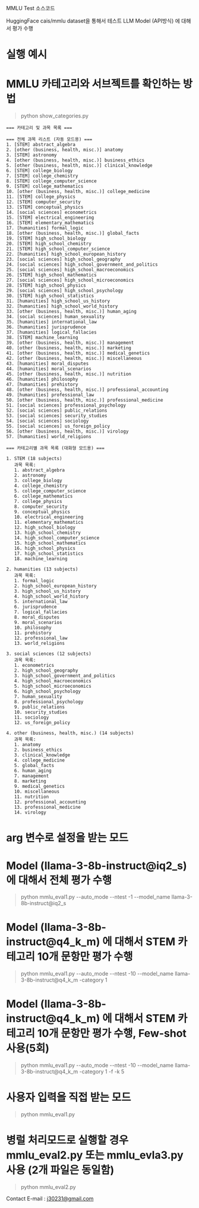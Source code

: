 MMLU Test 소스코드

HuggingFace cais/mmlu dataset을 통해서 테스트
LLM Model (API방식) 에 대해서 평가 수행

# 실행 예시

# MMLU 카테고리와 서브젝트를 확인하는 방법
> python show_categories.py

```
=== 카테고리 및 과목 목록 ===

=== 전체 과목 리스트 (자동 모드용) ===
1. [STEM] abstract_algebra
2. [other (business, health, misc.)] anatomy
3. [STEM] astronomy
4. [other (business, health, misc.)] business_ethics
5. [other (business, health, misc.)] clinical_knowledge
6. [STEM] college_biology
7. [STEM] college_chemistry
8. [STEM] college_computer_science
9. [STEM] college_mathematics
10. [other (business, health, misc.)] college_medicine
11. [STEM] college_physics
12. [STEM] computer_security
13. [STEM] conceptual_physics
14. [social sciences] econometrics
15. [STEM] electrical_engineering
16. [STEM] elementary_mathematics
17. [humanities] formal_logic
18. [other (business, health, misc.)] global_facts
19. [STEM] high_school_biology
20. [STEM] high_school_chemistry
21. [STEM] high_school_computer_science
22. [humanities] high_school_european_history
23. [social sciences] high_school_geography
24. [social sciences] high_school_government_and_politics
25. [social sciences] high_school_macroeconomics
26. [STEM] high_school_mathematics
27. [social sciences] high_school_microeconomics
28. [STEM] high_school_physics
29. [social sciences] high_school_psychology
30. [STEM] high_school_statistics
31. [humanities] high_school_us_history
32. [humanities] high_school_world_history
33. [other (business, health, misc.)] human_aging
34. [social sciences] human_sexuality
35. [humanities] international_law
36. [humanities] jurisprudence
37. [humanities] logical_fallacies
38. [STEM] machine_learning
39. [other (business, health, misc.)] management
40. [other (business, health, misc.)] marketing
41. [other (business, health, misc.)] medical_genetics
42. [other (business, health, misc.)] miscellaneous
43. [humanities] moral_disputes
44. [humanities] moral_scenarios
45. [other (business, health, misc.)] nutrition
46. [humanities] philosophy
47. [humanities] prehistory
48. [other (business, health, misc.)] professional_accounting
49. [humanities] professional_law
50. [other (business, health, misc.)] professional_medicine
51. [social sciences] professional_psychology
52. [social sciences] public_relations
53. [social sciences] security_studies
54. [social sciences] sociology
55. [social sciences] us_foreign_policy
56. [other (business, health, misc.)] virology
57. [humanities] world_religions

=== 카테고리별 과목 목록 (대화형 모드용) ===

1. STEM (18 subjects)
   과목 목록:
   1. abstract_algebra
   2. astronomy
   3. college_biology
   4. college_chemistry
   5. college_computer_science
   6. college_mathematics
   7. college_physics
   8. computer_security
   9. conceptual_physics
   10. electrical_engineering
   11. elementary_mathematics
   12. high_school_biology
   13. high_school_chemistry
   14. high_school_computer_science
   15. high_school_mathematics
   16. high_school_physics
   17. high_school_statistics
   18. machine_learning

2. humanities (13 subjects)
   과목 목록:
   1. formal_logic
   2. high_school_european_history
   3. high_school_us_history
   4. high_school_world_history
   5. international_law
   6. jurisprudence
   7. logical_fallacies
   8. moral_disputes
   9. moral_scenarios
   10. philosophy
   11. prehistory
   12. professional_law
   13. world_religions

3. social sciences (12 subjects)
   과목 목록:
   1. econometrics
   2. high_school_geography
   3. high_school_government_and_politics
   4. high_school_macroeconomics
   5. high_school_microeconomics
   6. high_school_psychology
   7. human_sexuality
   8. professional_psychology
   9. public_relations
   10. security_studies
   11. sociology
   12. us_foreign_policy

4. other (business, health, misc.) (14 subjects)
   과목 목록:
   1. anatomy
   2. business_ethics
   3. clinical_knowledge
   4. college_medicine
   5. global_facts
   6. human_aging
   7. management
   8. marketing
   9. medical_genetics
   10. miscellaneous
   11. nutrition
   12. professional_accounting
   13. professional_medicine
   14. virology
```

# arg 변수로 설정을 받는 모드
# Model (llama-3-8b-instruct@iq2_s) 에 대해서 전체 평가 수행
> python mmlu_eval1.py --auto_mode --ntest -1 --model_name llama-3-8b-instruct@iq2_s

# Model (llama-3-8b-instruct@q4_k_m) 에 대해서 STEM 카테고리 10개 문항만 평가 수행
> python mmlu_eval1.py --auto_mode --ntest -10 --model_name llama-3-8b-instruct@q4_k_m -category 1

# Model (llama-3-8b-instruct@q4_k_m) 에 대해서 STEM 카테고리 10개 문항만 평가 수행, Few-shot 사용(5회)
> python mmlu_eval1.py --auto_mode --ntest -10 --model_name llama-3-8b-instruct@q4_k_m -category 1 -f -k 5

# 사용자 입력을 직접 받는 모드
> python mmlu_eval1.py 

# 병럴 처리모드로 실행할 경우 mmlu_eval2.py 또는 mmlu_evla3.py 사용 (2개 파일은 동일함)
> python mmlu_eval2.py 

Contact E-mail : j30231@gmail.com
